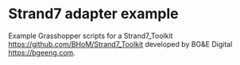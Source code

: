 # Strand7 adapter example

Example Grasshopper scripts for a Strand7_Toolkit https://github.com/BHoM/Strand7_Toolkit developed by BG&E Digital https://bgeeng.com.
